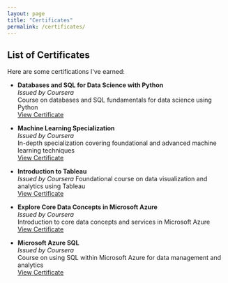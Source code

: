 ```yaml
---
layout: page
title: "Certificates"
permalink: /certificates/
---
```


## List of Certificates
Here are some certifications I've earned:

- **Databases and SQL for Data Science with Python**  
  *Issued by Coursera*  
  Course on databases and SQL fundamentals for data science using Python  
  [View Certificate](https://coursera.org/share/33947140200b0426f73ce0f28a76e629)

- **Machine Learning Specialization**  
  *Issued by Coursera*  
  In-depth specialization covering foundational and advanced machine learning techniques  
  [View Certificate](https://www.coursera.org/account/accomplishments/specialization/AQ7MSWZGQK47)

- **Introduction to Tableau**  
  *Issued by Coursera*
  Foundational course on data visualization and analytics using Tableau  
  [View Certificate](https://coursera.org/share/3e90358ab86e4e69eb9e5de0901bb231)

- **Explore Core Data Concepts in Microsoft Azure**  
  *Issued by Coursera*  
  Introduction to core data concepts and services in Microsoft Azure  
  [View Certificate](https://coursera.org/share/05292e3aecf224d11edccbc91f13bdaf)
  
- **Microsoft Azure SQL**  
  *Issued by Coursera*  
  Course on using SQL within Microsoft Azure for data management and analytics  
  [View Certificate](https://coursera.org/share/52ffd31656e693089e8cb343106fa637)
  
